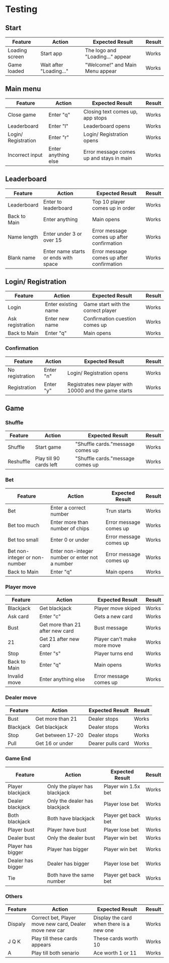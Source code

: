 # Testing

## Start

| Feature | Action | Expected Result | Result |
|---|---|---|---|
| Loading screen | Start app | The logo and "Loading..." appear | Works |
| Game loaded | Wait after "Loading..." | "Welcome!" and Main Menu appear  | Works |

## Main menu

| Feature | Action | Expected Result | Result |
|---|---|---|---|
| Close game | Enter "q" | Closing text comes up, app stops | Works |
| Leaderboard | Enter "l" | Leaderboard opens | Works |
| Login/ Registration | Enter "r" | Login/ Registration opens | Works |
| Incorrect input | Enter anything else | Error message comes up and stays in main | Works |

## Leaderboard

| Feature | Action | Expected Result | Result |
|---|---|---|---|
| Leaderboard | Enter to leaderboard | Top 10 player comes up in order | Works |
| Back to Main | Enter anything | Main opens | Works |
| Name length | Enter under 3 or over 15 | Error message comes up after confirmation | Works |
| Blank name | Enter name starts or ends with space | Error message comes up after confirmation  | Works |

## Login/ Registration

| Feature | Action | Expected Result | Result |
|---|---|---|---|
| Login | Enter existing name | Game start with the correct player | Works |
| Ask registration | Enter new name | Confirmation cuestion comes up | Works |
| Back to Main | Enter "q" | Main opens | Works |


### Confirmation

| Feature | Action | Expected Result | Result |
|---|---|---|---|
| No registration | Enter "n" | Login/ Registration opens | Works |
| Registration | Enter "y" | Registrates new player with 10000 and the game starts | Works |Doubble

## Game

### Shuffle

| Feature | Action | Expected Result | Result |
|---|---|---|---|
| Shuffle | Start game | "Shuffle cards."message comes up | Works |
| Reshuffle | Play till 90 cards left | "Shuffle cards."message comes up | Works |

### Bet

| Feature | Action | Expected Result | Result |
|---|---|---|---|
| Bet | Enter a correct number | Trun starts | Works |
| Bet too much | Enter more than number of chips | Error message comes up | Works |
| Bet too small | Enter 0 or under | Error message comes up | Works |
| Bet non-integer or non-number | Enter non-integer number or enter not a number | Error message comes up | Works |
| Back to Main | Enter "q" | Main opens | Works |

### Player move

| Feature | Action | Expected Result | Result |
|---|---|---|---|
| Blackjack | Get blackjack | Player move skiped | Works |
| Ask card | Enter "c" | Gets a new card | Works |
| Bust | Get more than 21 after new card | Bust message | Works |
| 21 | Get 21 after new card | Player can't make more move | Works |
| Stop | Enter "s" | Player turns end | Works |
| Back to Main | Enter "q" | Main opens | Works |
| Invalid move | Enter anything else | Error message comes up | Works |

### Dealer move

| Feature | Action | Expected Result | Result |
|---|---|---|---|
| Bust | Get more than 21 | Dealer stops | Works |
| Blackjack | Get blackjack | Dealer stops | Works |
| Stop | Get between 17-20  | Dealer stops | Works |
| Pull | Get 16 or under | Dearer pulls card | Works |

### Game End

| Feature | Action | Expected Result | Result |
|---|---|---|---|
| Player blackjack | Only the player has blackjack | Player win 1.5x bet | Works |
| Dealer blackjack | Only the dealer has blackjack | Player lose bet | Works |
| Both blackjack | Both have blackjack | Player get back bet | Works |
| Player bust | Player have bust | Player lose bet | Works |
| Dealer bust | Only the dealer bust | Player win bet | Works |
| Player has bigger | Player has bigger | Player win bet | Works |
| Dealer has bigger | Dealer has bigger | Player lose bet | Works |
| Tie | Both have the same number | Player get back bet | Works |

### Others

| Feature | Action | Expected Result | Result |
|---|---|---|---|
| Dispaly | Correct bet, Player move new card, Dealer move new car | Display the card when there is a new one | Works |
| J Q K | Play till these cards appears | These cards worth 10  | Works |
| A | Play till both senario | Ace worth 1 or 11  | Works |
